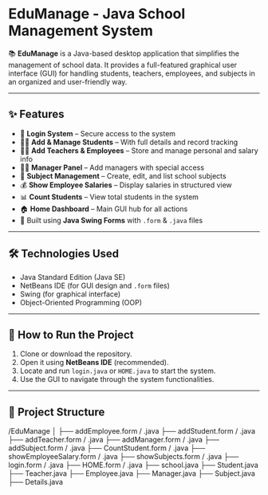 # EduManage - Java School Management System

📚 **EduManage** is a Java-based desktop application that simplifies the management of school data. It provides a full-featured graphical user interface (GUI) for handling students, teachers, employees, and subjects in an organized and user-friendly way.

---

## ✨ Features

- 🔐 **Login System** – Secure access to the system
- 👨‍🎓 **Add & Manage Students** – With full details and record tracking
- 👩‍🏫 **Add Teachers & Employees** – Store and manage personal and salary info
- 🧑‍💼 **Manager Panel** – Add managers with special access
- 📘 **Subject Management** – Create, edit, and list school subjects
- 💰 **Show Employee Salaries** – Display salaries in structured view
- 📊 **Count Students** – View total students in the system
- 🏠 **Home Dashboard** – Main GUI hub for all actions
- 🎨 Built using **Java Swing Forms** with `.form` & `.java` files

---

## 🛠 Technologies Used

- Java Standard Edition (Java SE)
- NetBeans IDE (for GUI design and `.form` files)
- Swing (for graphical interface)
- Object-Oriented Programming (OOP)

---

## 🚀 How to Run the Project

1. Clone or download the repository.
2. Open it using **NetBeans IDE** (recommended).
3. Locate and run `login.java` or `HOME.java` to start the system.
4. Use the GUI to navigate through the system functionalities.

---

## 📁 Project Structure

/EduManage
│
├── addEmployee.form / .java
├── addStudent.form / .java
├── addTeacher.form / .java
├── addManager.form / .java
├── addSubject.form / .java
├── CountStudent.form / .java
├── showEmployeeSalary.form / .java
├── showSubjects.form / .java
├── login.form / .java
├── HOME.form / .java
├── school.java
├── Student.java
├── Teacher.java
├── Employee.java
├── Manager.java
├── Subject.java
├── Details.java
